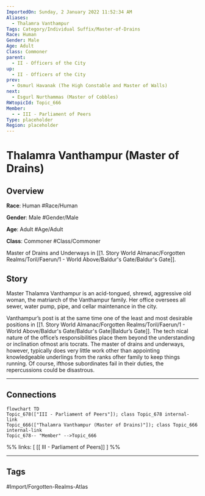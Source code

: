 ```yaml
---
ImportedOn: Sunday, 2 January 2022 11:52:34 AM
Aliases:
  - Thalamra Vanthampur
Tags: Category/Individual Suffix/Master-of-Drains
Race: Human
Gender: Male
Age: Adult
Class: Commoner
parent:
  - II - Officers of the City
up:
  - II - Officers of the City
prev:
  - Osmurl Havanak (The High Constable and Master of Walls)
next:
  - Esgurl Nurthammas (Master of Cobbles)
RWtopicId: Topic_666
Member:
  - - III - Parliament of Peers
Type: placeholder
Region: placeholder
---
```

# Thalamra Vanthampur (Master of Drains)
## Overview
**Race**: Human
#Race/Human

**Gender**: Male
#Gender/Male

**Age**: Adult
#Age/Adult

**Class**: Commoner
#Class/Commoner

Master of Drains and Underways in [[1. Story World Almanac/Forgotten Realms/Toril/Faerun/1 - World Above/Baldur's Gate/Baldur's Gate]].

## Story
Master Thalamra Vanthampur is an acid-tongued, shrewd, aggressive old woman, the matriarch of the Vanthampur family. Her office oversees all sewer, water pump, pipe, and cellar maintenance in the city.

Vanthampur’s post is at the same time one of the least and most desirable positions in [[1. Story World Almanac/Forgotten Realms/Toril/Faerun/1 - World Above/Baldur's Gate/Baldur's Gate|Baldur’s Gate]]. The tech nical nature of the office’s responsibilities place them beyond the understanding or inclination ofmost aris tocrats. The master of drains and underways, however, typically does very little work other than appointing knowledgeable underlings from the ranks ofher family to keep things running. Of course, ifthose subordinates fail in their duties, the repercussions could be disastrous.

---
## Connections
```mermaid
flowchart TD
Topic_678(["III - Parliament of Peers"]); class Topic_678 internal-link
Topic_666(["Thalamra Vanthampur (Master of Drains)"]); class Topic_666 internal-link
Topic_678-- "Member" -->Topic_666
```
%%
links: [ [[ III - Parliament of Peers]] ]
%%


---
## Tags
#Import/Forgotten-Realms-Atlas

